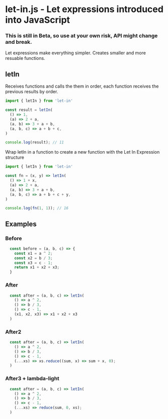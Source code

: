 # let-in.js - Let expressions introduced into JavaScript

### This is still in Beta, so use at your own risk, API might change and break.

Let expressions make everything simpler. Creates smaller and more resuable functions.

## letIn

Receives functions and calls the them in order, each function receives the previous results by order.

```js
import { letIn } from 'let-in'

const result = letIn(
  () => 1,
  (a) => 2 + a,
  (a, b) => 3 + a + b,
  (a, b, c) => a + b + c,
)

console.log(result); // 11
```

Wrap letIn in a function to create a new function with the Let In Expression structure

```js
import { letIn } from 'let-in'

const fn = (x, y) => letIn(
  () => 1 + x,
  (a) => 2 + a,
  (a, b) => 3 + a + b,
  (a, b, c) => a + b + c + y,
)

console.log(fn(1, 1)); // 16
```

## Examples

### Before

```js
  const before = (a, b, c) => {
    const x1 = a ^ 2;
    const x2 = b / 3;
    const x3 = c - 1;
    return x1 + x2 + x3;
  }
```

### After

```js
  const after = (a, b, c) => letIn(
    () => a ^ 2,
    () => b / 3,
    () => c - 1,
    (x1, x2, x3) => x1 + x2 + x3
  )
```


### After2

```js
  const after = (a, b, c) => letIn(
    () => a ^ 2,
    () => b / 3,
    () => c - 1,
    (...xs) => xs.reduce((sum, x) => sum + x, 0);
  )
```

### After3 + lambda-light 

```js
  const after = (a, b, c) => letIn(
    () => a ^ 2,
    () => b / 3,
    () => c - 1,
    (...xs) => reduce(sum, 0, xs);
  )
```

